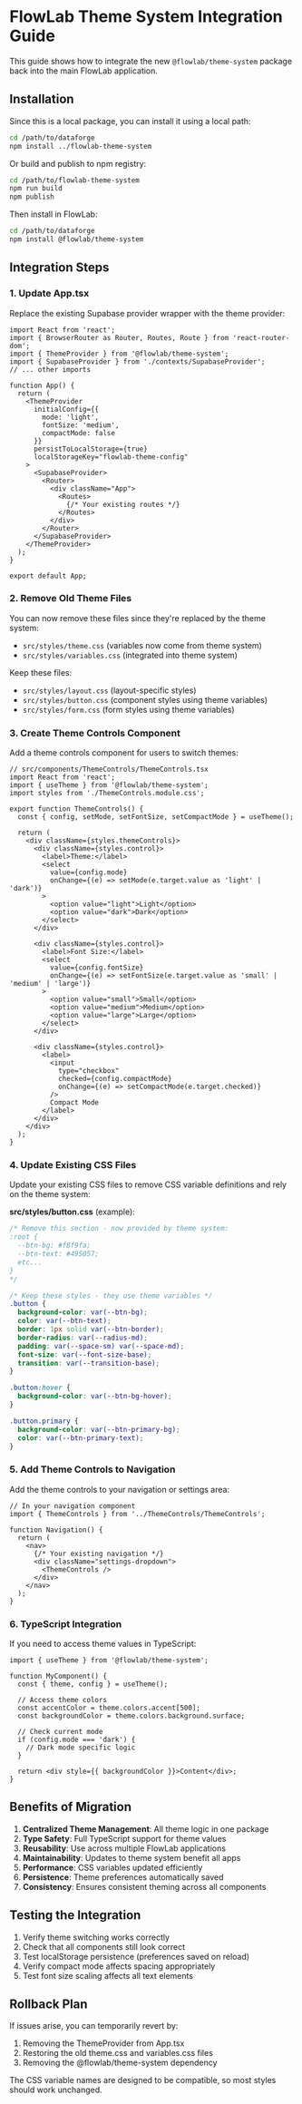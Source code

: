 # FlowLab Theme System Integration Guide

This guide shows how to integrate the new `@flowlab/theme-system` package back into the main FlowLab application.

## Installation

Since this is a local package, you can install it using a local path:

```bash
cd /path/to/dataforge
npm install ../flowlab-theme-system
```

Or build and publish to npm registry:

```bash
cd /path/to/flowlab-theme-system
npm run build
npm publish
```

Then install in FlowLab:

```bash
cd /path/to/dataforge  
npm install @flowlab/theme-system
```

## Integration Steps

### 1. Update App.tsx

Replace the existing Supabase provider wrapper with the theme provider:

```tsx
import React from 'react';
import { BrowserRouter as Router, Routes, Route } from 'react-router-dom';
import { ThemeProvider } from '@flowlab/theme-system';
import { SupabaseProvider } from './contexts/SupabaseProvider';
// ... other imports

function App() {
  return (
    <ThemeProvider 
      initialConfig={{ 
        mode: 'light', 
        fontSize: 'medium',
        compactMode: false 
      }}
      persistToLocalStorage={true}
      localStorageKey="flowlab-theme-config"
    >
      <SupabaseProvider>
        <Router>
          <div className="App">
            <Routes>
              {/* Your existing routes */}
            </Routes>
          </div>
        </Router>
      </SupabaseProvider>
    </ThemeProvider>
  );
}

export default App;
```

### 2. Remove Old Theme Files

You can now remove these files since they're replaced by the theme system:

- `src/styles/theme.css` (variables now come from theme system)
- `src/styles/variables.css` (integrated into theme system)

Keep these files:
- `src/styles/layout.css` (layout-specific styles)
- `src/styles/button.css` (component styles using theme variables)
- `src/styles/form.css` (form styles using theme variables)

### 3. Create Theme Controls Component

Add a theme controls component for users to switch themes:

```tsx
// src/components/ThemeControls/ThemeControls.tsx
import React from 'react';
import { useTheme } from '@flowlab/theme-system';
import styles from './ThemeControls.module.css';

export function ThemeControls() {
  const { config, setMode, setFontSize, setCompactMode } = useTheme();

  return (
    <div className={styles.themeControls}>
      <div className={styles.control}>
        <label>Theme:</label>
        <select 
          value={config.mode} 
          onChange={(e) => setMode(e.target.value as 'light' | 'dark')}
        >
          <option value="light">Light</option>
          <option value="dark">Dark</option>
        </select>
      </div>

      <div className={styles.control}>
        <label>Font Size:</label>
        <select 
          value={config.fontSize} 
          onChange={(e) => setFontSize(e.target.value as 'small' | 'medium' | 'large')}
        >
          <option value="small">Small</option>
          <option value="medium">Medium</option>
          <option value="large">Large</option>
        </select>
      </div>

      <div className={styles.control}>
        <label>
          <input 
            type="checkbox" 
            checked={config.compactMode}
            onChange={(e) => setCompactMode(e.target.checked)}
          />
          Compact Mode
        </label>
      </div>
    </div>
  );
}
```

### 4. Update Existing CSS Files

Update your existing CSS files to remove CSS variable definitions and rely on the theme system:

**src/styles/button.css** (example):
```css
/* Remove this section - now provided by theme system:
:root {
  --btn-bg: #f8f9fa;
  --btn-text: #495057;
  etc...
}
*/

/* Keep these styles - they use theme variables */
.button {
  background-color: var(--btn-bg);
  color: var(--btn-text);
  border: 1px solid var(--btn-border);
  border-radius: var(--radius-md);
  padding: var(--space-sm) var(--space-md);
  font-size: var(--font-size-base);
  transition: var(--transition-base);
}

.button:hover {
  background-color: var(--btn-bg-hover);
}

.button.primary {
  background-color: var(--btn-primary-bg);
  color: var(--btn-primary-text);
}
```

### 5. Add Theme Controls to Navigation

Add the theme controls to your navigation or settings area:

```tsx
// In your navigation component
import { ThemeControls } from '../ThemeControls/ThemeControls';

function Navigation() {
  return (
    <nav>
      {/* Your existing navigation */}
      <div className="settings-dropdown">
        <ThemeControls />
      </div>
    </nav>
  );
}
```

### 6. TypeScript Integration

If you need to access theme values in TypeScript:

```tsx
import { useTheme } from '@flowlab/theme-system';

function MyComponent() {
  const { theme, config } = useTheme();
  
  // Access theme colors
  const accentColor = theme.colors.accent[500];
  const backgroundColor = theme.colors.background.surface;
  
  // Check current mode
  if (config.mode === 'dark') {
    // Dark mode specific logic
  }
  
  return <div style={{ backgroundColor }}>Content</div>;
}
```

## Benefits of Migration

1. **Centralized Theme Management**: All theme logic in one package
2. **Type Safety**: Full TypeScript support for theme values
3. **Reusability**: Use across multiple FlowLab applications
4. **Maintainability**: Updates to theme system benefit all apps
5. **Performance**: CSS variables updated efficiently
6. **Persistence**: Theme preferences automatically saved
7. **Consistency**: Ensures consistent theming across all components

## Testing the Integration

1. Verify theme switching works correctly
2. Check that all components still look correct
3. Test localStorage persistence (preferences saved on reload)
4. Verify compact mode affects spacing appropriately
5. Test font size scaling affects all text elements

## Rollback Plan

If issues arise, you can temporarily revert by:

1. Removing the ThemeProvider from App.tsx
2. Restoring the old theme.css and variables.css files
3. Removing the @flowlab/theme-system dependency

The CSS variable names are designed to be compatible, so most styles should work unchanged.